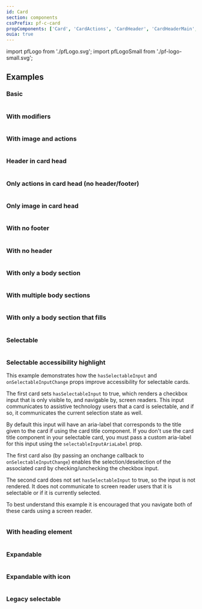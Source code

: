 ```yaml
---
id: Card
section: components
cssPrefix: pf-c-card
propComponents: ['Card', 'CardActions', 'CardHeader', 'CardHeaderMain', 'CardTitle', 'CardBody', 'CardFooter', 'CardExpandableContent']
ouia: true
---
```


import pfLogo from './pfLogo.svg';
import pfLogoSmall from './pf-logo-small.svg';

## Examples

### Basic

```ts file='./CardBasic.tsx'
```

### With modifiers

```ts file='./CardWithModifiers.tsx'
```

### With image and actions

```ts file='./CardWithImageAndActions.tsx'
```

### Header in card head

```ts file='./CardHeaderInCardHead.tsx'
```

### Only actions in card head (no header/footer)

```ts file='./CardOnlyActionsInCardHead.tsx'
```

### Only image in card head

```ts file='./CardOnlyImageInCardHead.tsx'
```

### With no footer

```ts file='./CardWithNoFooter.tsx'
```

### With no header

```ts file='./CardWithNoHeader.tsx'
```

### With only a body section

```ts file='./CardWithOnlyBodySection.tsx'
```

### With multiple body sections

```ts file='./CardWithMultipleBodySections.tsx'
```

### With only a body section that fills

```ts file='./CardWithBodySectionFills.tsx'
```

### Selectable

```ts file='./CardSelectable.tsx'
```

### Selectable accessibility highlight

This example demonstrates how the `hasSelectableInput` and `onSelectableInputChange` props improve accessibility for selectable cards.

The first card sets `hasSelectableInput` to true, which renders a checkbox input that is only visible to, and navigable by, screen readers. This input communicates to assistive technology users that a card is selectable, and if so, it communicates the current selection state as well.

By default this input will have an aria-label that corresponds to the title given to the card if using the card title component. If you don't use the card title component in your selectable card, you must pass a custom aria-label for this input using the `selectableInputAriaLabel` prop.

The first card also (by passing an onchange callback to `onSelectableInputChange`) enables the selection/deselection of the associated card by checking/unchecking the checkbox input.

The second card does not set `hasSelectableInput` to true, so the input is not rendered. It does not communicate to screen reader users that it is selectable or if it is currently selected.

To best understand this example it is encouraged that you navigate both of these cards using a screen reader.

```ts file='./CardSelectableA11yHighlight.tsx'
```

### With heading element

```ts file='./CardWithHeadingElement.tsx'
```

### Expandable

```ts file='./CardExpandable.tsx'
```

### Expandable with icon

```ts file='./CardExpandableWithIcon.tsx'
```

### Legacy selectable

```ts file='./CardLegacySelectable.tsx'
```
